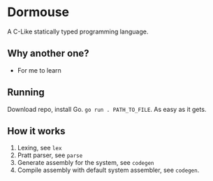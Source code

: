 # Dormouse
A C-Like statically typed programming language.

## Why another one?
- For me to learn

## Running
Download repo, install Go. `go run . PATH_TO_FILE`. As easy as it gets.

## How it works
1. Lexing, see `lex`
2. Pratt parser, see `parse`
3. Generate assembly for the system, see `codegen`
4. Compile assembly with default system assembler, see `codegen`.
